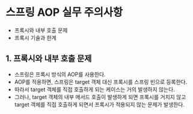 # 스프링 AOP 실무 주의사항
 * 프록시와 내부 호출 문제
 * 프록시 기술과 한계


## 1. 프록시와 내부 호출 문제
 * 스프링은 프록시 방식의 AOP를 사용한다.
 * AOP를 적용하면, 스프링은 target 객체 대신 프록시를 스프링 빈으로 등록한다.
 * 따라서 target 객체를 직접 호출하게 되는 케이스는 거의 발생하지 않는다.
 * 그러나, target 객체의 내부 메서드 호출이 발생하게 되면 프록시를 거치지 않고 target 객체를 직접 호출하게 되면서 프록시가 적용되지 않는 문제가 발생한다.


